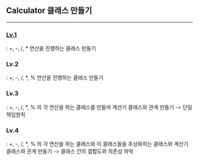 
## Calculator 클래스 만들기
---

### [Lv.1](https://github.com/BaeJihae/calculatorProject/tree/main/Lv.1_Calculator.playground)
: +, -, /, * 연산을 진행하는 클래스 만들기

### Lv.2
: +, -, /, *, % 연산을 진행하는 클래스 만들기

### Lv.3
: +, -, /, *, % 의 각 연산을 하는 클래스를 만들어 계산기 클래스와 관계 만들기
-> 단일책임원칙

### Lv.4
: +, -, /, *, % 의 각 연산을 하는 클래스와 이 클래스들을 추상화하는 클래스와 계산기 클래스와 관계 만들기
-> 클래스 간의 결합도와 의존성 파악
